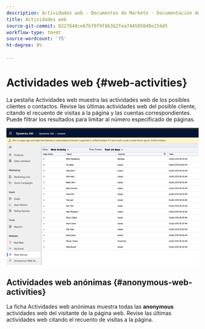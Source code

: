 ```yaml
---
description: Actividades web - Documentos de Marketo - Documentación del producto
title: Actividades web
source-git-commit: 8227648ce67bf0f9f8b3b2fea7445850d8e154d5
workflow-type: tm+mt
source-wordcount: '75'
ht-degree: 0%

---
```


# Actividades web {#web-activities}

La pestaña Actividades web muestra las actividades web de los posibles clientes o contactos.
Revise las últimas actividades web del posible cliente, citando el recuento de visitas a la página y las cuentas correspondientes. Puede filtrar los resultados para limitar al número especificado de páginas.

![](assets/web-activities-1.png)

## Actividades web anónimas {#anonymous-web-activities}

La ficha Actividades web anónimas muestra todas las **anonymous** actividades web del visitante de la página web. Revise las últimas actividades web citando el recuento de visitas a la página.
